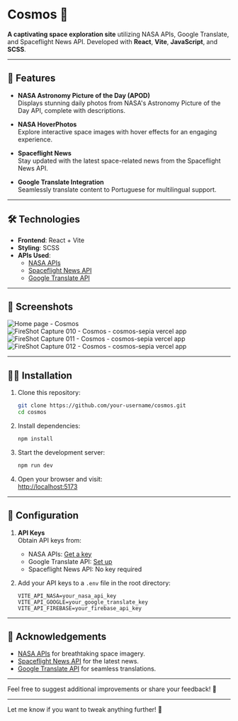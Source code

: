 # Cosmos 🌌  
**A captivating space exploration site** utilizing NASA APIs, Google Translate, and Spaceflight News API. Developed with **React**, **Vite**, **JavaScript**, and **SCSS**.

---

## 🚀 Features  

- **NASA Astronomy Picture of the Day (APOD)**  
  Displays stunning daily photos from NASA's Astronomy Picture of the Day API, complete with descriptions.  

- **NASA HoverPhotos**  
  Explore interactive space images with hover effects for an engaging experience.  

- **Spaceflight News**  
  Stay updated with the latest space-related news from the Spaceflight News API.  

- **Google Translate Integration**  
  Seamlessly translate content to Portuguese for multilingual support.  

---

## 🛠️ Technologies  

- **Frontend**: React + Vite  
- **Styling**: SCSS  
- **APIs Used**:  
  - [NASA APIs](https://api.nasa.gov/)  
  - [Spaceflight News API](https://www.spaceflightnewsapi.net/)  
  - [Google Translate API](https://cloud.google.com/translate)  

---

## 📸 Screenshots  
![Home page - Cosmos](https://github.com/user-attachments/assets/2b853fb5-09aa-4e25-94dc-b5377019c3cb)
![FireShot Capture 010 - Cosmos - cosmos-sepia vercel app](https://github.com/user-attachments/assets/98046bf6-510a-4ea6-b771-6d71f59bcbe4)
![FireShot Capture 011 - Cosmos - cosmos-sepia vercel app](https://github.com/user-attachments/assets/a4ad944c-80ce-4856-a1dc-1c54e4b2d90c)
![FireShot Capture 012 - Cosmos - cosmos-sepia vercel app](https://github.com/user-attachments/assets/53d943fc-baf4-436e-839e-911cda52a677)


---

## 🧑‍💻 Installation  

1. Clone this repository:  
   ```bash  
   git clone https://github.com/your-username/cosmos.git  
   cd cosmos  
   ```  

2. Install dependencies:  
   ```bash  
   npm install  
   ```  

3. Start the development server:  
   ```bash  
   npm run dev  
   ```  

4. Open your browser and visit:  
   [http://localhost:5173](http://localhost:5173)  

---

## 🔧 Configuration  

1. **API Keys**  
   Obtain API keys from:  
   - NASA APIs: [Get a key](https://api.nasa.gov/)  
   - Google Translate API: [Set up](https://cloud.google.com/translate/docs/setup)  
   - Spaceflight News API: No key required  

2. Add your API keys to a `.env` file in the root directory:  
   ```env  
   VITE_API_NASA=your_nasa_api_key  
   VITE_API_GOOGLE=your_google_translate_key
   VITE_API_FIREBASE=your_firebase_api_key
   ```  

---

## 🌟 Acknowledgements  

- [NASA APIs](https://api.nasa.gov/) for breathtaking space imagery.  
- [Spaceflight News API](https://www.spaceflightnewsapi.net/) for the latest news.  
- [Google Translate API](https://cloud.google.com/translate) for seamless translations.  

---

Feel free to suggest additional improvements or share your feedback! 🌌  

---

Let me know if you want to tweak anything further! 🚀
